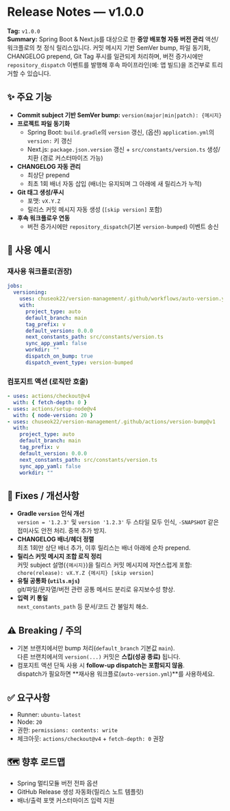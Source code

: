 # Release Notes — v1.0.0

**Tag:** `v1.0.0`  
**Summary:** Spring Boot & Next.js를 대상으로 한 **중앙 배포형 자동 버전 관리** 액션/워크플로의 첫 정식 릴리스입니다. 커밋 메시지 기반 SemVer bump, 파일 동기화, CHANGELOG prepend, Git Tag 푸시를 일관되게 처리하며, 버전 증가시에만 `repository_dispatch` 이벤트를 발행해 후속 파이프라인(예: 앱 빌드)을 조건부로 트리거할 수 있습니다.

## ✨ 주요 기능
- **Commit subject 기반 SemVer bump:** `version(major|min|patch): {메시지}`
- **프로젝트 파일 동기화**
  - Spring Boot: `build.gradle`의 `version` 갱신, (옵션) `application.yml`의 `version:` 키 갱신
  - Next.js: `package.json.version` 갱신 + `src/constants/version.ts` 생성/치환 (경로 커스터마이즈 가능)
- **CHANGELOG 자동 관리**
  - 최상단 prepend
  - 최초 1회 배너 자동 삽입 (배너는 유지되며 그 아래에 새 릴리스가 누적)
- **Git 태그 생성/푸시**
  - 포맷: `vX.Y.Z`
  - 릴리스 커밋 메시지 자동 생성 (`[skip version]` 포함)
- **후속 워크플로우 연동**
  - 버전 증가시에만 `repository_dispatch`(기본 `version-bumped`) 이벤트 송신

## 🔧 사용 예시
### 재사용 워크플로(권장)
```yaml
jobs:
  versioning:
    uses: chuseok22/version-management/.github/workflows/auto-version.yml@v1
    with:
      project_type: auto
      default_branch: main
      tag_prefix: v
      default_version: 0.0.0
      next_constants_path: src/constants/version.ts
      sync_app_yaml: false
      workdir: ""
      dispatch_on_bump: true
      dispatch_event_type: version-bumped
```

### 컴포지트 액션 (로직만 호출)
```yaml
- uses: actions/checkout@v4
  with: { fetch-depth: 0 }
- uses: actions/setup-node@v4
  with: { node-version: 20 }
- uses: chuseok22/version-management/.github/actions/version-bump@v1
  with:
    project_type: auto
    default_branch: main
    tag_prefix: v
    default_version: 0.0.0
    next_constants_path: src/constants/version.ts
    sync_app_yaml: false
    workdir: ""
```

## 🐛 Fixes / 개선사항
- **Gradle `version` 인식 개선**  
  `version = '1.2.3'` 및 `version '1.2.3'` 두 스타일 모두 인식, `-SNAPSHOT` 같은 접미사도 안전 처리. 중복 추가 방지.
- **CHANGELOG 배너/헤더 정렬**  
  최초 1회만 상단 배너 추가, 이후 릴리스는 배너 아래에 순차 prepend.
- **릴리스 커밋 메시지 조합 로직 정리**  
  커밋 subject 설명(`{메시지}`)을 릴리스 커밋 메시지에 자연스럽게 포함:  
  `chore(release): vX.Y.Z {메시지} [skip version]`
- **유틸 공통화 (`utils.mjs`)**  
  git/파일/문자열/버전 관련 공통 메서드 분리로 유지보수성 향상.
- **입력 키 통일**  
  `next_constants_path` 등 문서/코드 간 불일치 해소.

## ⚠️ Breaking / 주의
- 기본 브랜치에서만 bump 처리(`default_branch` 기본값 `main`).  
  다른 브랜치에서의 `version(...)` 커밋은 **스킵(성공 종료)** 됩니다.
- 컴포지트 액션 단독 사용 시 **follow-up dispatch는 포함되지 않음**.  
  dispatch가 필요하면 **재사용 워크플로(`auto-version.yml`)**를 사용하세요.

## ✅ 요구사항
- Runner: `ubuntu-latest`
- Node: `20`
- 권한: `permissions: contents: write`
- 체크아웃: `actions/checkout@v4` + `fetch-depth: 0` 권장

## 🗺️ 향후 로드맵
- Spring 멀티모듈 버전 전파 옵션
- GitHub Release 생성 자동화(릴리스 노트 템플릿)
- 배너/출력 포맷 커스터마이즈 입력 지원
